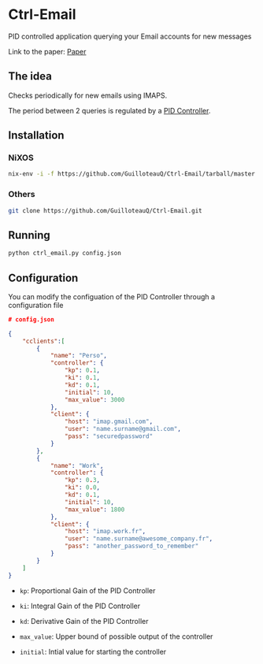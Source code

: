 # Ctrl-Email
PID controlled application querying your Email accounts for new messages

Link to the paper: [Paper](https://github.com/GuilloteauQ/Ctrl-Email/blob/master/analysis/analysis.pdf)

## The idea

Checks periodically for new emails using IMAPS.

The period between 2 queries is regulated by a [PID Controller](https://en.wikipedia.org/wiki/PID_controller).

## Installation

### NiXOS

```bash
nix-env -i -f https://github.com/GuilloteauQ/Ctrl-Email/tarball/master
```

### Others

```bash
git clone https://github.com/GuilloteauQ/Ctrl-Email.git
```

## Running

```bash
python ctrl_email.py config.json
```

## Configuration

You can modify the configuation of the PID Controller through a configuration file

```json
# config.json

{
    "cclients":[
        {
            "name": "Perso",
            "controller": {
                "kp": 0.1,
                "ki": 0.1,
                "kd": 0.1,
                "initial": 10,
                "max_value": 3000
            },
            "client": {
                "host": "imap.gmail.com",
                "user": "name.surname@gmail.com",
                "pass": "securedpassword"
            }
        },
        {
            "name": "Work",
            "controller": {
                "kp": 0.3,
                "ki": 0.0,
                "kd": 0.1,
                "initial": 10,
                "max_value": 1800
            },
            "client": {
                "host": "imap.work.fr",
                "user": "name.surname@awesome_company.fr",
                "pass": "another_password_to_remember"
            }
        }
    ]
}
```

* ``kp``: Proportional Gain of the PID Controller

* ``ki``: Integral Gain of the PID Controller

* ``kd``: Derivative Gain of the PID Controller

* ``max_value``: Upper bound of possible output of the controller

* ``initial``: Intial value for starting the controller
